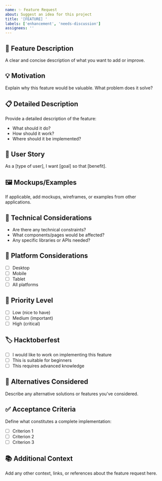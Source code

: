 ```yaml
---
name: ✨ Feature Request
about: Suggest an idea for this project
title: '[FEATURE] '
labels: ['enhancement', 'needs-discussion']
assignees: ''
---
```


## 🚀 Feature Description
A clear and concise description of what you want to add or improve.

## 💡 Motivation
Explain why this feature would be valuable. What problem does it solve?

## 📋 Detailed Description
Provide a detailed description of the feature:
- What should it do?
- How should it work?
- Where should it be implemented?

## 🎯 User Story
As a [type of user], I want [goal] so that [benefit].

## 🖼️ Mockups/Examples
If applicable, add mockups, wireframes, or examples from other applications.

## 🔧 Technical Considerations
- Are there any technical constraints?
- What components/pages would be affected?
- Any specific libraries or APIs needed?

## 📱 Platform Considerations
- [ ] Desktop
- [ ] Mobile
- [ ] Tablet
- [ ] All platforms

## 🌟 Priority Level
- [ ] Low (nice to have)
- [ ] Medium (important)
- [ ] High (critical)

## 🏷️ Hacktoberfest
- [ ] I would like to work on implementing this feature
- [ ] This is suitable for beginners
- [ ] This requires advanced knowledge

## 🔄 Alternatives Considered
Describe any alternative solutions or features you've considered.

## ✅ Acceptance Criteria
Define what constitutes a complete implementation:
- [ ] Criterion 1
- [ ] Criterion 2
- [ ] Criterion 3

## 📚 Additional Context
Add any other context, links, or references about the feature request here.